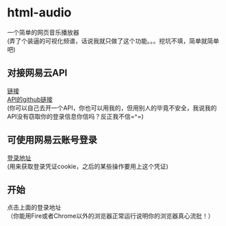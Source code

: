 # html-audio
一个简单的网页音乐播放器<br>
(弄了个装逼的可视化频谱，话说我就只做了这个功能。。。挖坑不填，简单就简单吧)<br>

## 对接网易云API
[链接](http://119.23.50.158:3000)<br>
[API的github链接](https://github.com/Binaryify/NeteaseCloudMusicApi) <br>
(你可以自己去开一个API，你也可以用我的，但用别人的毕竟不安全，我说我的API没有窃取你的登录信息你信吗？反正我不信=^=)

## 可使用网易云账号登录
[登录地址](http://119.23.50.158:3000/login.html) <br>
(用来获取登录凭证cookie，之后的某些操作要用上这个凭证)

## 开始
点击上面的登录地址<br>
（你能用Fire或者Chrome以外的浏览器正常运行说明你的浏览器真心流批！）

